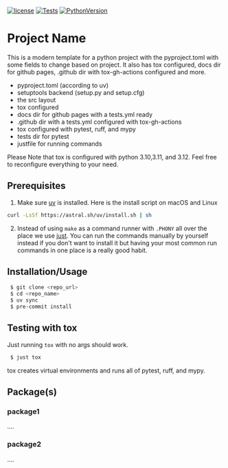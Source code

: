 [![license](https://img.shields.io/badge/license-MIT-blue)](https://opensource.org/license/mit/)
[![Tests](https://github.com/omar-abdelgawad/python-project-template/actions/workflows/tests.yml/badge.svg)](https://github.com/omar-abdelgawad/python-project-template/actions)
[![PythonVersion](https://img.shields.io/badge/python-3.10%20%7C%203.11%20%7C%203.12-blue)](https://img.shields.io/badge/python-3.8%20%7C%203.9%20%7C%203.10-blue)
<!-- [![Code style: black](https://img.shields.io/badge/code%20style-black-000000.svg)](https://github.com/psf/black) -->

# Project Name
This is a modern template for a python project with the pyproject.toml with some fields to change based on project. It also has tox configured, docs dir for github pages, .github dir with tox-gh-actions configured and more.  
- pyproject.toml (according to uv)
- setuptools backend (setup.py and setup.cfg)
- the src layout
- tox configured
- docs dir for github pages with a tests.yml ready
- .github dir with a tests.yml configured with tox-gh-actions
- tox configured with pytest, ruff, and mypy
- tests dir for pytest 
- justfile for running commands

Please Note that tox is configured with python 3.10,3.11, and 3.12. Feel free to reconfigure everything to your need.

## Prerequisites
1. Make sure [uv](https://docs.astral.sh/uv/getting-started/installation/#installation-methods) is installed. Here is the install script on macOS and Linux
```bash
curl -LsSf https://astral.sh/uv/install.sh | sh
```
2. Instead of using `make` as a command runner with `.PHONY` all over the place we use [just](https://just.systems/). You can run the commands manually by yourself instead if you don't want to install it but having your most common run commands in one place is a really good habit. 

## Installation/Usage
```bash
 $ git clone <repo_url>
 $ cd <repo_name>
 $ uv sync
 $ pre-commit install
``` 

## Testing with tox
Just running `tox` with no args should work.
```bash
 $ just tox
```
tox creates virtual environments and runs all of pytest, ruff, and mypy.
## Package(s)

### package1
....
### package2
....
